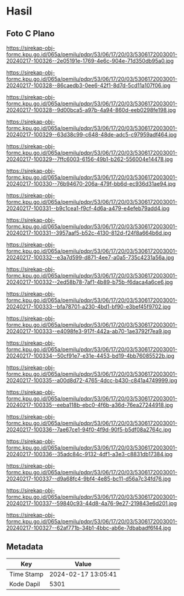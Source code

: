 # Hasil

## Foto C Plano

https://sirekap-obj-formc.kpu.go.id/065a/pemilu/pdpr/53/06/17/20/03/5306172003001-20240217-100326--2e05191e-1769-4e6c-904e-71d350db95a0.jpg

https://sirekap-obj-formc.kpu.go.id/065a/pemilu/pdpr/53/06/17/20/03/5306172003001-20240217-100328--86caedb3-0ee6-42f1-8d7d-5cd11a107f06.jpg

https://sirekap-obj-formc.kpu.go.id/065a/pemilu/pdpr/53/06/17/20/03/5306172003001-20240217-100328--9d00bca5-a97b-4a94-860d-eeb0298fe198.jpg

https://sirekap-obj-formc.kpu.go.id/065a/pemilu/pdpr/53/06/17/20/03/5306172003001-20240217-100329--63d38c99-c648-48de-adc5-c97959adf464.jpg

https://sirekap-obj-formc.kpu.go.id/065a/pemilu/pdpr/53/06/17/20/03/5306172003001-20240217-100329--7ffc6003-6156-49b1-b262-556004e14478.jpg

https://sirekap-obj-formc.kpu.go.id/065a/pemilu/pdpr/53/06/17/20/03/5306172003001-20240217-100330--76b94670-206a-479f-bb6d-ec936d31ae94.jpg

https://sirekap-obj-formc.kpu.go.id/065a/pemilu/pdpr/53/06/17/20/03/5306172003001-20240217-100331--b9c1cea1-f9cf-4d6a-a479-e4efeb79add4.jpg

https://sirekap-obj-formc.kpu.go.id/065a/pemilu/pdpr/53/06/17/20/03/5306172003001-20240217-100331--3957aaf5-b52c-4130-812d-f24f8a664b6d.jpg

https://sirekap-obj-formc.kpu.go.id/065a/pemilu/pdpr/53/06/17/20/03/5306172003001-20240217-100332--e3a7d599-d871-4ee7-a0a5-735c4231a56a.jpg

https://sirekap-obj-formc.kpu.go.id/065a/pemilu/pdpr/53/06/17/20/03/5306172003001-20240217-100332--2ed58b78-7af1-4b89-b75b-f6daca4a6ce6.jpg

https://sirekap-obj-formc.kpu.go.id/065a/pemilu/pdpr/53/06/17/20/03/5306172003001-20240217-100333--bfa78701-a230-4bd1-bf90-e3bef45f9702.jpg

https://sirekap-obj-formc.kpu.go.id/065a/pemilu/pdpr/53/06/17/20/03/5306172003001-20240217-100333--e4098fe3-917f-442a-ab70-1ae3792f7ea9.jpg

https://sirekap-obj-formc.kpu.go.id/065a/pemilu/pdpr/53/06/17/20/03/5306172003001-20240217-100334--50cf91e7-e31e-4453-bd19-4bb76085522b.jpg

https://sirekap-obj-formc.kpu.go.id/065a/pemilu/pdpr/53/06/17/20/03/5306172003001-20240217-100335--a00d8d72-4765-4dcc-b430-c841a4749999.jpg

https://sirekap-obj-formc.kpu.go.id/065a/pemilu/pdpr/53/06/17/20/03/5306172003001-20240217-100335--eeba118b-ebc0-4f6b-a36d-76ea27244918.jpg

https://sirekap-obj-formc.kpu.go.id/065a/pemilu/pdpr/53/06/17/20/03/5306172003001-20240217-100336--7ae67ce1-94f0-4f9d-90f5-b5df08a2764c.jpg

https://sirekap-obj-formc.kpu.go.id/065a/pemilu/pdpr/53/06/17/20/03/5306172003001-20240217-100336--35adc84c-9132-4df1-a3e3-c8831db17384.jpg

https://sirekap-obj-formc.kpu.go.id/065a/pemilu/pdpr/53/06/17/20/03/5306172003001-20240217-100337--d9a68fc4-9bf4-4e85-bc11-d56a7c34fd76.jpg

https://sirekap-obj-formc.kpu.go.id/065a/pemilu/pdpr/53/06/17/20/03/5306172003001-20240217-100337--59840c93-44d8-4a76-9e27-219843e6d201.jpg

https://sirekap-obj-formc.kpu.go.id/065a/pemilu/pdpr/53/06/17/20/03/5306172003001-20240217-100327--62af771b-34b1-4bbc-ab6e-7dbabadf6f44.jpg


## Metadata

| Key        | Value               |
| ---------- | ------------------- |
| Time Stamp | 2024-02-17 13:05:41 |
| Kode Dapil | 5301                |



